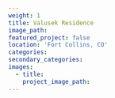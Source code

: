 ```yaml
---
weight: 1
title: Valusek Residence
image_path:
featured_project: false
location: 'Fort Collins, CO'
categories:
secondary_categories:
images:
  - title:
    project_image_path:
---
```



